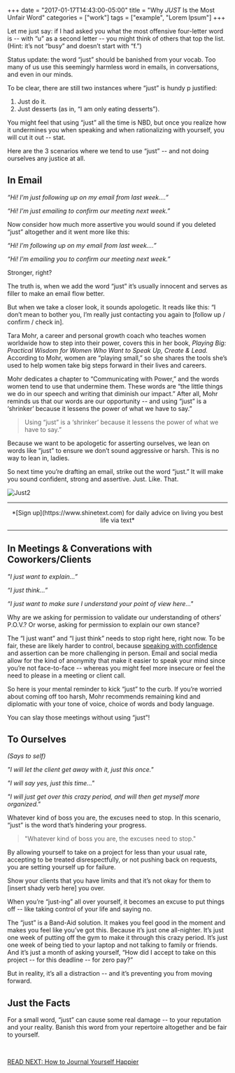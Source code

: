 +++
  date = "2017-01-17T14:43:00-05:00"
  title = "Why *JUST* Is the Most Unfair Word"
  categories = ["work"]
  tags = ["example", "Lorem Ipsum"]
+++



<span class="dropcap">L</span>et me just say: if I had asked you what the most offensive four-letter word is -- with “u” as a second letter -- you might think of others that top the list. (Hint: it’s not “busy” and doesn’t start with “f.”)

Status update: the word “just” should be banished from your vocab. Too many of us use this seemingly harmless word in emails, in conversations, and even in our minds.

To be clear, there are still two instances where “just” is hundy p justified:

1) Just do it. <br>
2) Just desserts (as in, “I am only eating desserts”).


You might feel that using “just” all the time is NBD, but once you realize how it undermines you when speaking and when rationalizing with yourself, you will cut it out -- stat.

Here are the 3 scenarios where we tend to use “just” -- and not doing ourselves any justice at all.

## In Email
*“Hi! I’m just following up on my email from last week….”*

*“Hi! I’m just emailing to confirm our meeting next week.”*

Now consider how much more assertive you would sound if you deleted “just” altogether and it went more like this:

*“Hi! I’m following up on my email from last week….”*

*“Hi! I’m emailing you to confirm our meeting next week.”*

Stronger, right?

The truth is, when we add the word “just” it’s usually innocent and serves as filler to make an email flow better.

But when we take a closer look, it sounds apologetic. It reads like this: “I don’t mean to bother you, I’m really just contacting you again to [follow up / confirm / check in].

Tara Mohr, a career and personal growth coach who teaches women worldwide how to step into their power, covers this in her book, *Playing Big: Practical Wisdom for Women Who Want to Speak Up, Create & Lead.* According to Mohr, women are “playing small,” so she shares the tools she’s used to help women take big steps forward in their lives and careers.

Mohr dedicates a chapter to “Communicating with Power,” and the words women tend to use that undermine them. These words are “the little things we do in our speech and writing that diminish our impact.” After all, Mohr reminds us that our words are our opportunity -- and using “just” is a ‘shrinker’ because it lessens the power of what we have to say.”

> Using “just” is a ‘shrinker’ because it lessens the power of what we have to say.”

Because we want to be apologetic for asserting ourselves, we lean on words like “just” to ensure we don’t sound aggressive or harsh. This is no way to lean in, ladies.

So next time you’re drafting an email, strike out the word “just.” It will make you sound confident, strong and assertive. Just. Like. That.   


![Just2](//images.contentful.com/awpxl2koull4/ugGPOtw5peSAAK2yYmmeQ/6837a62d94be9481000d55e47f636f3d/Just2.jpg)

---

<center>*[Sign up](https://www.shinetext.com) for daily advice on living you best life via text* </center>

---



## In Meetings & Converations with Coworkers/Clients

*"I just want to explain…”*

*“I just think…”*

*“I just want to make sure I understand your point of view here..."*


Why are we asking for permission to validate our understanding of others’ P.O.V.? Or worse, asking for permission to explain our own stance?

The “I just want” and “I just think” needs to stop right here, right now. To be fair, these are likely harder to control, because [speaking with confidence](http://advice.shinetext.com/articles/3-ways-to-take-back-your-confidence/) and assertion can be more challenging in person. Email and social media allow for the kind of anonymity that make it easier to speak your mind since you’re not face-to-face -- whereas you might feel more insecure or feel the need to please in a meeting or client call.

So here is your mental reminder to kick “just” to the curb. If you’re worried about coming off too harsh, Mohr recommends remaining kind and diplomatic with your tone of voice, choice of words and body language.

You can slay those meetings without using “just”!


## To Ourselves
*(Says to self)*

*"I will let the client get away with it, just this once."*

*"I will say yes, just this time..."*

*"I will just get over this crazy period, and will then get myself more organized."*

Whatever kind of boss you are, the excuses need to stop. In this scenario, “just” is the word that’s hindering your progress.

> "Whatever kind of boss you are, the excuses need to stop."

By allowing yourself to take on a project for less than your usual rate, accepting to be treated disrespectfully, or not pushing back on requests, you are setting yourself up for failure.

Show your clients that you have limits and that it’s not okay for them to [insert shady verb here] you over.

When you’re “just-ing” all over yourself, it becomes an excuse to put things off -- like taking control of your life and saying no.

The “just” is a Band-Aid solution. It makes you feel good in the moment and makes you feel like you’ve got this. Because it’s just one all-nighter. It’s just one week of putting off the gym to make it through this crazy period. It’s just one week of being tied to your laptop and not talking to family or friends. And it’s just a month of asking yourself, “How did I accept to take on this project -- for this deadline -- for zero pay?”

But in reality, it’s all a distraction -- and it’s preventing you from moving forward.

## Just the Facts
For a small word, “just” can cause some real damage -- to your reputation and your reality. Banish this word from your repertoire altogether and be fair to yourself.

<br>

[READ NEXT: How to Journal Yourself Happier](http://advice.shinetext.com/articles/how-to-journal-yourself-happier/)

<div class="pubexchange_module" id="pubexchange_below_content" data-pubexchange-module-id="2323"></div>

<script>(function(w, d, s, id) {
  w.PUBX=w.PUBX || {pub: "shine_text", discover: false, lazy: true};
  var js, pjs = d.getElementsByTagName(s)[0];
  if (d.getElementById(id)) return;
  js = d.createElement(s); js.id = id; js.async = true;
  js.src = "//main.pubexchange.com/loader.min.js";
  pjs.parentNode.insertBefore(js, pjs);
}(window, document, "script", "pubexchange-jssdk"));</script>
